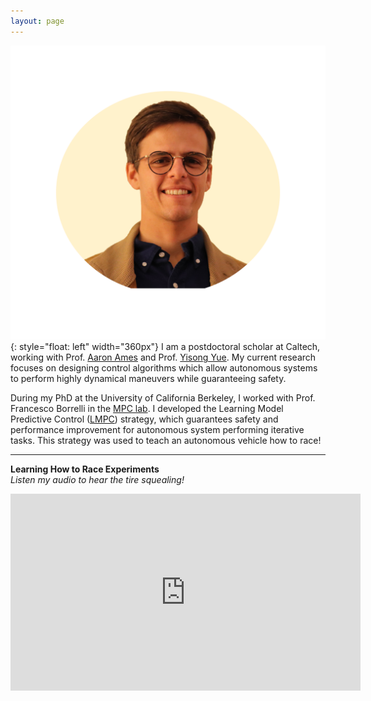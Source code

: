 ```yaml
---
layout: page
---
```

![](/images/UgoRosolia.png){: style="float: left" width="360px"}
I am a postdoctoral scholar at Caltech, working with Prof. [Aaron Ames](http://www.bipedalrobotics.com/) and Prof. [Yisong Yue](http://www.yisongyue.com/). My current research focuses on designing control algorithms which allow autonomous systems to perform highly dynamical maneuvers while guaranteeing safety.

During my PhD at the University of California Berkeley, I worked with Prof. Francesco Borrelli in the [MPC lab](http://www.mpc.berkeley.edu/). I developed the Learning Model Predictive Control ([LMPC](https://ieeexplore.ieee.org/abstract/document/8039204)) strategy, which guarantees safety and performance improvement for autonomous system performing iterative tasks. This strategy was used to teach an autonomous vehicle how to race!


___
**Learning How to Race Experiments**  
*Listen my audio to hear the tire squealing!*
<p align="center"><iframe width="560" height="315" src="https://www.youtube.com/embed/LNdH9YFzTV4" frameborder="0" allow="accelerometer; autoplay; clipboard-write; encrypted-media; gyroscope; picture-in-picture" allowfullscreen></iframe></p>
